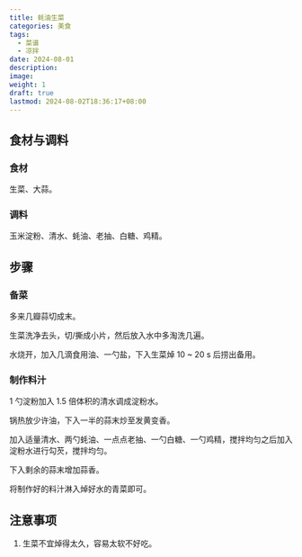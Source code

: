 ```yaml
---
title: 蚝油生菜
categories: 美食
tags:
  - 菜谱
  - 凉拌
date: 2024-08-01
description: 
image: 
weight: 1
draft: true
lastmod: 2024-08-02T18:36:17+08:00
---
```

## 食材与调料

### 食材

生菜、大蒜。

### 调料

玉米淀粉、清水、蚝油、老抽、白糖、鸡精。

## 步骤

### 备菜

多来几瓣蒜切成末。

生菜洗净去头，切/撕成小片，然后放入水中多淘洗几遍。

水烧开，加入几滴食用油、一勺盐，下入生菜焯 10 ~ 20 s 后捞出备用。

### 制作料汁

1 勺淀粉加入 1.5 倍体积的清水调成淀粉水。

锅热放少许油，下入一半的蒜末炒至发黄变香。

加入适量清水、两勺蚝油、一点点老抽、一勺白糖、一勺鸡精，搅拌均匀之后加入淀粉水进行勾芡，搅拌均匀。

下入剩余的蒜末增加蒜香。

将制作好的料汁淋入焯好水的青菜即可。

## 注意事项

1. 生菜不宜焯得太久，容易太软不好吃。


